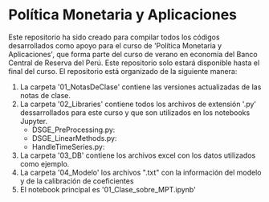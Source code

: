 # Política Monetaria y Aplicaciones
Este repositorio ha sido creado para compilar todos los códigos desarrollados como apoyo para el curso de 'Política Monetaria y Aplicaciones', que forma parte del curso de verano en economía del Banco Central de Reserva del Perú. Este repositorio solo estará disponible hasta el final del curso.
El repositorio está organizado de la siguiente manera:
1. La carpeta '01_NotasDeClase' contiene las versiones actualizadas de las notas de clase.
2. La carpeta '02_Libraries' contiene todos los archivos de extensión '.py' dessarrollados para este curso y que son utilizados en los notebooks Jupyter.
   * DSGE_PreProcessing.py:
   * DSGE_LinearMethods.py:
   * HandleTimeSeries.py:
3. La carpeta '03_DB' contiene los archivos excel con los datos utilizados como ejemplo.
4. La carpeta '04_Modelo' los archivos ".txt" con la información del modelo y de la calibración de coeficientes
4. El notebook principal es '01_Clase_sobre_MPT.ipynb'
